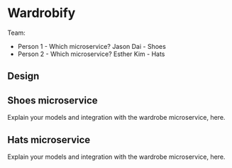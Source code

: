 # Wardrobify

Team:

* Person 1 - Which microservice?
Jason Dai - Shoes
* Person 2 - Which microservice?
Esther Kim - Hats

## Design

## Shoes microservice

Explain your models and integration with the wardrobe
microservice, here.

## Hats microservice

Explain your models and integration with the wardrobe
microservice, here.
